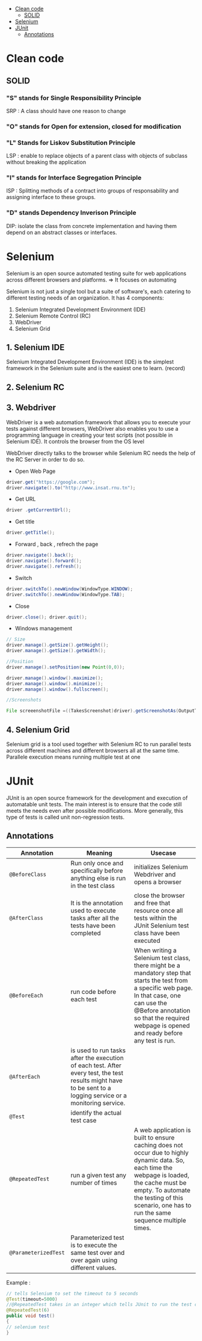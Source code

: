 
- [Clean code](#clean-code) 
   - [SOLID](#solid)
- [Selenium](#selenium)
- [JUnit](#junit)
   - [Annotations](#annotations)


# Clean code 

## SOLID
### "S" stands for Single Responsibility Principle
SRP : A class should have one reason to change
### "O" stands for Open for extension, closed for modification
### "L" Stands for Liskov Substitution Principle
LSP : enable to replace objects of a parent class with objects of subclass without breaking the application
### "I" stands for Interface Segregation Principle
ISP  : Splitting methods of a contract into groups of responsability and assigning interface to these groups.
### "D" stands Dependency Inverison Principle
DIP: isolate the class from concrete implementation and having them depend on an abstract classes or interfaces.



# Selenium

Selenium is an open source automated testing suite for web applications across different browsers and platforms. 
=> It focuses on automating 

Selenium is not just a single tool but a suite of software's, each catering to different testing needs of an organization. 
It has 4 components: 
1. Selenium Integrated Development Environment (IDE)
2. Selenium Remote Control (RC)
3. WebDriver
4. Selenium Grid

## 1. Selenium IDE 
Selenium Integrated Development Environment (IDE) is the simplest framework
in the Selenium suite and is the easiest one to learn. (record) 

## 2. Selenium RC 

## 3. Webdriver
WebDriver is a web automation framework that allows you to execute your tests against different browsers, 
WebDriver also enables you to use a programming language in creating your test scripts (not possible in Selenium IDE).
It controls the browser from the OS level

WebDriver directly talks to the browser while Selenium RC needs the help of the RC Server in order to do so.

- Open Web Page
```Java
driver.get("https://google.com");
driver.navigate().to("http://www.insat.rnu.tn");
```
- Get URL 
```Java
driver .getCurrentUrl();
```
- Get title
```Java
driver.getTitle();
```
- Forward , back , refrech the page
```Java
driver.navigate().back();
driver.navigate().forward();
driver.navigate().refresh();
```
- Switch 
```Java
driver.switchTo().newWindow(WindowType.WINDOW);
driver.switchTo().newWindow(WindowType.TAB);
```

- Close 
```Java
driver.close(); driver.quit();
```

- Windows management 

```Java
// Size
driver.manage().getSize().getHeight();
driver.manage().getSize().getWidth();

//Position
driver.manage().setPosition(new Point(0,0));

driver.manage().window().maximize();
driver.manage().window().minimize();
driver.manage().window().fullscreen();

//Screenshots

File screeenshotFile =((TakesScreenshot)driver).getScreenshotAs(OutputType.FILE);
```

## 4. Selenium Grid

Selenium grid is a tool used together with Selenium RC to run parallel tests across different machines and different browsers all at the same time. 
Parallele execution means running multiple test at one 


# JUnit 
JUnit is an open source framework for the development and execution of automatable unit tests. The main interest is to ensure that the code still meets the needs even after possible modifications. More generally, this type of tests is called unit non-regression tests.

## Annotations 

|Annotation|Meaning |Usecase|
|---|---|---|
|``@BeforeClass``|Run only once and specifically before anything else is run in the test class|initializes Selenium Webdriver and opens a browser|
|``@AfterClass``|It is the annotation used to execute tasks after all the tests have been completed|close the browser and free that resource once all tests within the JUnit Selenium test class have been executed|
|``@BeforeEach``|run code before each test|When writing a Selenium test class, there might be a mandatory step that starts the test from a specific web page. In that case, one can use the @Before annotation so that the required webpage is opened and ready before any test is run.|
|``@AfterEach``|is used to run tasks after the execution of each test. After every test, the test results might have to be sent to a logging service or a monitoring service.||
|``@Test``|identify the actual test case||
|``@RepeatedTest``|run a given test any number of times|A web application is built to ensure caching does not occur due to highly dynamic data. So, each time the webpage is loaded, the cache must be empty. To automate the testing of this scenario, one has to run the same sequence multiple times.|
|``@ParameterizedTest``|Parameterized test is to execute the same test over and over again using different values.||
Example :
```java
// tells Selenium to set the timeout to 5 seconds
@Test(timeout=5000)
//@RepeatedTest takes in an integer which tells JUnit to run the test called “test” 6 times.
@RepeatedTest(6)
public void test()
{ 
// selenium test
}
```


